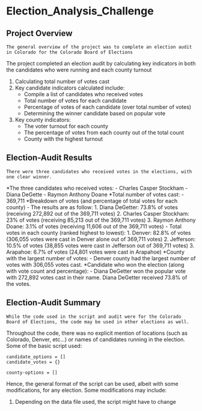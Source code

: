 # Election_Analysis_Challenge

## Project Overview
	The general overview of the project was to complete an election audit in Colorado for the Colorado Board of Elections
The project completed an election audit by calculating key indicators in both the candidates who were running and each county turnout

1. Calculating total number of votes cast
2. Key candidate indicators calculated include:
	- Compile a list of candidates who received votes
	- Total number of votes for each candidate
	- Percentage of votes of each candidate (over total number of votes)
	- Determining the winner candidate based on popular vote
3. Key county indicators:
	- The voter turnout for each county
	- The percentage of votes from each county out of the total count
	- County with the highest turnout

## Election-Audit Results
	There were three candidates who received votes in the elections, with one clear winner.
*The three candidates who received votes:
	- Charles Casper Stockham
	- Diana DeGette
	- Raymon Anthony Doane
*Total number of votes cast:
	- 369,711
*Breakdown of votes (and percentage of total votes for each county)
	- The results are as follow:
		1. Diana DeGetter: 73.8% of votes (receiving 272,892 out of the 369,711 votes)
		2. Charles Casper Stockham: 23% of votes (receiving 85,213 out of the 369,711 votes)
		3. Raymon Anthony Doane: 3.1% of votes (receiving 11,606 out of the 369,711 votes)
	- Total votes in each county (ranked highest to lowest):
		1. Denver: 82.8% of votes (306,055 votes were cast in Denver alone out of 369,711 votes)
		2. Jefferson: 10.5% of votes (38,855 votes were cast in Jefferson out of 369,711 votes)
		3. Arapahoe: 6.7% of votes (24,801 votes were cast in Arapahoe)
*County with the largest number of votes:
	- Denver county had the largest number of votes with 306,055 votes cast.
*Candidate who won the election (along with vote count and percentage):
	- Diana DeGetter won the popular vote with 272,892 votes cast in their name. Diana DeGetter received 73.8% of the votes.

## Election-Audit Summary
	While the code used in the script and audit were for the Colorado Board of Elections, the code may be used in other elections as well.
Throughout the code, there was no explicit mention of locations (such as Colorado, Denver, etc...) or names of candidates running in the election.
Some of the basic script used: 
```
candidate_options = []
candidate_votes = {}

county-options = []
```

Hence, the general format of the script can be used, albeit with some modifications, for any election. Some modifications may include:
1. Depending on the data file used, the script might have to change 